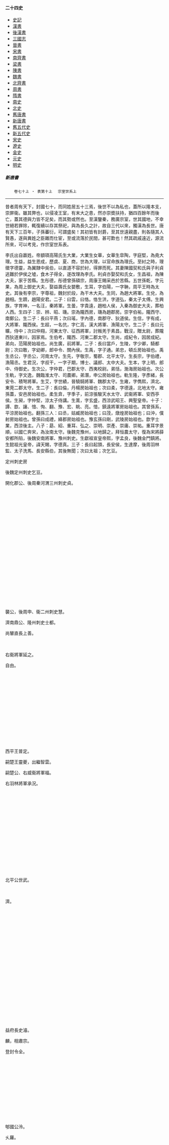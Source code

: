    



#### 二十四史

*   [史記](../a01/a01.md)
*   [漢書](../a02/a02.md)
*   [後漢書](../a03/a03.md)
*   [三國志](../a04/a04.md)
*   [晉書](../a05/a05.md)
*   [宋書](../a06/a06.md)
*   [南齊書](../a07/a07.md)
*   [梁書](../a08/a08.md)
*   [陳書](../a09/a09.md)
*   [魏書](../a10/a10.md)
*   [北齊書](../a11/a11.md)
*   [周書](../a12/a12.md)
*   [隋書](../a13/a13.md)
*   [南史](../a14/a14.md)
*   [北史](../a15/a15.md)
*   [舊唐書](../a16/a16.md)
*   [新唐書](../a17/a17.md)
*   [舊五代史](../a18/a18.md)
*   [新五代史](../a19/a19.md)
*   [宋史](../a20/a20.md)
*   [遼史](../a21/a21.md)
*   [金史](../a22/a22.md)
*   [元史](../a23/a23.md)
*   [明史](../a24/a24.md)


##### 新唐書
　　`卷七十上 ‧ 表第十上`
	　`宗室世系上`    

* * *

昔者周有天下，封國七十，而同姓居五十三焉，後世不以為私也，蓋所以隆本支，崇屏衞。雖其弊也，以侵凌王室，有末大之患，然亦崇奬扶持，猶四百餘年而後亡，蓋其德與力皆不足矣，而其勢或然也。至漢鑒秦，務廣宗室，世其國地，不幸世絕若罪除，輒復續以存其祭祀，與為長久之計，故自三代以來，獨漢為長世。唐有天下三百年，子孫蕃衍，可謂盛矣！其初皆有封爵，至其世遠親盡，則各隨其人賢愚，遂與異姓之臣雜而仕宦，至或流落於民間，甚可歎也！然其疏戚遠近，源流所來，可以考見，作宗室世系表。

李氏出自嬴姓。帝顓頊高陽氏生大業，大業生女華，女華生皐陶，字庭堅，為堯大理。生益，益生恩成，歷虞、夏、商，世為大理，以官命族為理氏。至紂之時，理徵字德靈，為翼隸中吳伯，以直道不容於紂，得罪而死。其妻陳國契和氏與子利貞逃難於伊侯之墟，食木子得全，遂改理為李氏。利貞亦娶契和氏女，生昌祖，為陳大夫，家于苦縣。生彤德，彤德曾孫碩宗，周康王賜采邑於苦縣。五世孫乾，字元果，為周上御史大夫，娶益壽氏女嬰敷，生耳，字伯陽，一字聃，周平王時為太史。其後有李宗，字尊祖，魏封於段，為干木大夫。生同，為趙大將軍。生兌，為趙相。生躋，趙陽安君。二子：曰雲，曰恪。恪生洪，字道弘，秦太子太傅。生興族，字育神，一名汪，秦將軍。生曇，字貴遠，趙柏人侯，入秦為御史大夫，葬柏人西。生四子：崇、辨、昭、璣。崇為隴西房，璣為趙郡房。崇字伯祐，隴西守、南鄭公。生二子：長曰平燕；次曰瑤，字內德，南郡守、狄道侯。生信，字有成，大將軍、隴西侯。生超，一名伉，字仁高，漢大將軍、漁陽太守。生二子：長曰元曠，侍中；次曰仲翔，河東太守、征西將軍，討叛羌于素昌，戰沒，贈太尉，葬隴西狄道東川，因家焉。生伯考，隴西、河東二郡太守。生尚，成紀令，因居成紀。弟向，范陽房始祖也。尚生廣，前將軍。二子：長曰當戶，生陵，字少卿，騎都尉；次曰敢，字幼卿，郎中令、關內侯。生禹，字子通。弟忠，頓丘房始祖也。禹生丞公，字丞公，河南太守。生先，字敬宗，蜀郡、北平太守。生長宗，字伯禮，漁陽丞。生君況，字叔干，一字子期，博士、議郎、太中大夫。生本，字上明，郎中、侍御史。生次公，字仲君，巴郡太守、西夷校尉。弟恬，渤海房始祖也。次公生軌，字文逸，魏臨淮太守、司農卿。弟潛，申公房始祖也。軌生隆，字彥緒，長安令、積弩將軍。生艾，字世績，晉驍騎將軍、魏郡太守。生雍，字儁熙，濟北、東莞二郡太守。生二子：長曰倫，丹楊房始祖也；次曰柔，字德遠，北地太守。雍孫蓋，安邑房始祖也。柔生弇，字季子，前涼張駿天水太守、武衞將軍、安西亭侯。生昶，字仲堅，涼太子侍講。生暠，字玄盛，西涼武昭王、興聖皇帝。十子：譚、歆、讓、愔、恂、翻、豫、宏、眺、亮。愔，鎮遠將軍房始祖也。其曾孫系，平涼房始祖也。翻孫三人：曰丞，姑臧房始祖也；曰茂，燉煌房始祖也；曰沖，僕射房始祖也。曾孫曰成禮，絳郡房始祖也。豫玄孫曰剛，武陵房始祖也。歆字士業，西涼後主。八子：勗、紹、重耳、弘之、崇明、崇產、崇庸、崇祐。重耳字景順，以國亡奔宋，為汝南太守。後魏克豫州，以地歸之，拜恒農太守，復為宋將薛安都所陷，後魏安南將軍、豫州刺史。生獻祖宣皇帝熙，字孟良，後魏金門鎮將。生懿祖光皇帝，諱天賜，字德真。三子：長曰起頭，長安侯，生達摩，後周羽林監、太子洗馬、長安縣伯，其後無聞；次曰太祖；次乞豆。

定州刺史房 

後魏定州刺史乞豆。

開化郡公、後周秦河渭三州刺史貞。

　

　

　

　

　

　

　

　

　

　

　

襲公，後周申、衞二州刺史慧。

濟南鼎公、隆州刺史士都。

尚輦直長上善。

　

右衞將軍延之。

自由。

　

　

　

　

　

　

　

西平王普定。

嗣楚王靈夔，出繼智雲。

嗣楚公、右威衞將軍福。

右羽林將軍承況。

　

　

　

　

　

　

　

　

北平公世武。

　

濟。

　

　

　

　

　

　

　

　

　

　

　

益府長史濬。

麟，相肅宗。

登封令全。

　

　

　

　

　

　

郇國公泠。

乆羅。

　

　

　

　

　

　

　

　

　

　

　

滿才。

　

　

　

嵸。

大理少卿直方。

　

　

　

　

　

　

　

　

　

　

　

君房。

　

　

　

　

太祖景皇帝虎，字文彬，後周柱國大將軍、唐國襄公。八子，長曰延伯，生於山東。其後太祖入關，延伯仕北齊為散騎常侍。武德四年，追封南陽伯，附屬籍，貞觀初，罷之，與姑臧、絳郡、武陽公三房，號「四公子」房，至開元二十三年，復附屬籍。

南陽公房

南陽公延伯。

隋廣平太守昭貴。

　

　

　

　

　

　

　

　

　

　

　

周南陽太守昭仲。

　

祕書丞元璋。

　

司駕員外郎朏。

　

　

　

　

　

　

　

　

　

　

　

監察御史晞。

　

　

　

　

　

　

譙王房

譙王真字長宣。

竟陵郡王道素，以雍王第五男韶子繼。

　

　

　

　

　

　

　

　

　

　

蔡王房

蔡王岡，周朔州總管、相州總管、相燕恒三州刺史、襄武縣公。

西平懷王安，字玄德，隋右領軍大將軍、趙郡懷公。

平原王瓊。

平原王崇嗣，丹冀貝三州刺史、宗正卿、謚曰懿。

太常卿、蔡國公法祥。

　

　

　

　

　

　

　

　

　

　

嗣衞王保定，出繼玄霸。

　

　

　

　

　

　

　

　

　

　

霍山王璡。

霍山公洪嗣，以漢陽郡王瓌子繼，謚曰武。

　

　

　

　

　

　

　

　

　

　

襄武郡王琛，字惟寶，一字道恭。

襲公儉。

　

　

　

　

　

　

　

裔孫太常卿居士。

　

　

河間元王孝恭。

蒲同絳陝幽夏六州刺史、益州長史、譙國公崇義。

襲譙國公、河西令尚丘。

雙流令昭。

錫。

　

　

　

　

　

　

　

　

　

　

　

士衡，初名銳。

　

　

　

　

　

　

　

　

　

　

襲譙國公、太子舍人冰。

軫。

　

　

　

　

　

　

　

　

　

　

宋王府司功參軍皎。

輪。

　

　

　

　

　

　

　

　

　

　

婺州長史涗。

宗正丞士詹，初名寬。

𡵒

　

　

　

　

　

　

　

　

　

　

　

喦。

　

　

　

　

　

　

　

　

　

　

　

巒。

　

　

　

　

　

　

　

　

　

　

　

嶨。

　

　

　

　

　

　

　

　

　

　

和州刺史士英，初名容。

岌。

　

　

　

　

　

　

　

　

　

　

　

崟。

　

　

　

　

　

　

　

　

　

　

　

岑。

　

　

　

　

　

　

　

　

　

　

永康令士先，初名宏。

　

　

　

　

　

　

　

　

　

　

　

　

越州參軍嶷。

　

　

　

　

　

　

　

　

　

　

河南府法曹士淹，初名宰。

然。

保淋。

漢和。

　

　

　

　

　

　

　

　

　

　

保榮。

　

　

　

　

　

　

　

　

　

　

　

太子通事舍人保真。

知朴。

左金吾引駕押衙厚。

　

　

　

　

　

　

　

　

　

　

可信。

　

　

　

　

　

　

　

　

　

　

　

　

小老。

　

　

　

　

　

　

　

　

　

　

光遠，初名可集。

　

　

　

　

　

　

　

　

　

　

　

玄都。

　

　

　

　

　

　

　

　

　

　

　

可誠。

　

　

　

　

　

　

　

　

　

　

　

可立。

　

　

　

　

　

　

　

　

　

　

　

小都。

　

　

　

　

　

　

　

　

　

　

　

小休。

　

　

　

　

　

　

　

　

　

　

保昇。

　

　

　

　

　

　

　

　

　

　

崗。

　

　

　

　

　

　

　

　

　

　

　

徽。

　

　

　

　

　

　

　

　

　

　

幽府錄事參軍㝏。

岸。

　

　

　

　

　

　

　

　

　

　

西河丞士恭，初名寀。

玉。

疆。

文春。

左武衞兵曹參軍撝。

弘丕。

　

　

　

　

　

　

　

　

　

　

　

弘侍。

　

　

　

　

　

　

　

　

　

　

　

弘惠。

　

　

　

　

　

　

　

　

　

　

　

弘球。

　

　

　

　

　

　

　

　

　

　

　

弘抱。

　

　

　

　

　

　

　

　

　

文芳。

播。

　

　

　

　

　

　

　

　

　

　

　

拒。

弘晟。

　

　

　

　

　

　

　

　

　

溫州文學、奉禮郎文經。

樂。

仲瑄。

　

　

　

　

　

　

　

　

　

　

讓。

初遠。

　

　

　

　

　

　

　

　

　

　

省。

　

　

　

　

　

　

　

　

　

　

　

燮。

　

　

　

　

　

　

　

　

　

　

　

統。

　

　

　

　

　

　

　

　

　

　

文絢。

道超。

　

　

　

　

　

　

　

　

　

　

　

道遷。

　

　

　

　

　

　

　

　

　

　

　

道逾。

瓖。

　

　

　

　

　

　

　

　

　

　

　

珵。

　

　

　

　

　

　

　

　

　

　

道延。

　

　

　

　

　

　

　

　

　

　

　

道遄。

　

　

　

　

　

　

　

　

　

　

文明。

友。

琮。

　

　

　

　

　

　

　

　

　

　

　

鈃。

　

　

　

　

　

岐王府參軍曖。

　

　

　

　

　

　

　

　

　

　

　

復州刺史測。

遇。

　

　

　

　

　

　

　

　

　

　

　

迴。

　

　

　

　

　

　

　

　

　

　

　

邁。

　

　

　

　

　

　

　

　

　

　

　

迪。

　

　

　

　

　

　

　

　

　

尚範。

浩。

　

　

　

　

　

　

　

　

　

　

楊府戶曹參軍可道。

翼城令汪。

平。

　

　

　

　

　

　

　

　

　

　

　

茸。

　

　

　

　

　

　

　

　

　

　

　

聳。

　

　

　

　

　

　

　

　

　

　

　

覃。

　

　

　

　

　

　

　

　

　

　

　

宰。

　

　

　

　

　

　

　

　

　

　

少府監、右衞郎將，貶夏州司馬漻。

諸暨令罕。

　

　

　

　

　

　

　

　

　

　

　

永新令雙。

　

　

　

　

　

　

　

　

　

　

　

宋州長史兼。

少戢。

　

　

　

　

　

　

　

　

　

　

　

少益。

　

　

　

　

　

　

　

　

　

　

　

少雅。

　

　

　

　

　

　

　

　

　

　

永王府參軍重。

　

　

　

　

　

　

　

　

　

　

　

吳興郡司功參軍衆。

少誠。

　

　

　

　

　

　

　

　

　

　

　

少諫。

　

　

　

　

　

　

　

　

　

　

　

永嘉監官諝。

　

　

　

　

　

　

　

　

　

　

綏山令揔。

　

　

　

　

　

　

　

　

　

　

　

福州戶曹參軍羣。

　

　

　

　

　

　

　

　

　

　

　

庶。

　

　

　

　

　

　

　

　

　

　

司勳員外郎、延坊邠三州刺史，貶密州司馬濯。

并。

　

　

　

　

　

　

　

　

　

　

　

渾。

　

　

　

　

　

　

　

　

　

尚旦。

仙鶴。

　

　

　

　

　

　

　

　

　

　

　

仙童。

　

　

　

　

　

　

　

　

　

　

　

仙芝。

　

　

　

　

　

　

　

　

　

　

尚古。

濛陽太守頠。

將作監士則。

　

　

　

　

　

　

　

　

　

延州刺史尚賓。

相如。

　

　

　

　

　

　

　

　

　

　

　

簡如。

雅信二州刺史岑。

少府監鍨。

太子詹事、右散騎常侍休古。

正平令復元。

　

　

　

　

　

　

　

　

　

　

　

太子司議郎茂元。

宗正丞郁。

　

　

　

　

　

　

　

　

　

　

宗正少卿通元。

五嶺租庸判官、蒙州刺史漳。

胙尉途。

　

　

　

　

　

　

　

　

　

　

開封令守一。

長垣主簿璵。

　

　

　

　

　

　

　

　

　

　

潁州錄事參軍郢。

陪位出身瓘。

　

　

　

　

　

　

　

　

　

　

滎澤尉封。

陪位出身琡。

　

　

　

　

　

　

　

　

　

大理司直道元。

郾城主簿鄲。

　

　

　

　

　

　

　

　

　

　

　

南頓尉郊。

　

　

　

　

　

　

　

　

　

　

黃金令光元。

陪位出身鄠。

　

　

　

　

　

　

　

　

　

　

大理丞、湖陽令正元。

陪位出身郜。

　

　

　

　

　

　

　

　

況。

自勗。

大理丞師全。

陪位出身邠。

　

　

　

　

秋官尚書崇晦。

嗣吳王榮。

　

　

　

　

　

　

　

　

　

　

岐州刺史崇真。

　

　

　

　

　

　

　

　

　　

　　

濟北郡王瑊。

都水使者、左金吾衞大將軍儉。

植。

愿。

右金吾衞大將軍方叔。

莆田令丹。

崇。

承誨。

士元。

璝。

　

　

　

　

　

　

　

　

舜卿。

仁景。

甫。

琚。

　

　

　

　

　

　

　

　

　

　

正白。

玢。

　

　

　

　

　

　

　

　

　

　

　

昇。

　

　

　

　

　

　

　

　

　

　

　

昂。

　

　

　

　

　

　

　

　

　

　

　

平。

　

　

　

　

　

　

　

　

　

　

　

勉。

　

　

　

　

　

　

　

　

　

　

　

希。

　

　

　

　

　

　

　

　

　

　

欣。

宗道。

　

　

　

　

　

　

　

　

　

　

　

宗楊。

　

　

　

　

　

　

　

　

　

　

　

宗元。

　

　

　

　

　

　

　

　

　

　

　

宗善。

　

　

　

　

　

　

　

　

　

　

　

宗閔。

　

　

　

　

　

　

　

　

　

　

　

宗亮。

　

　

　

　

　

　

　

　

　

　

　

宗魯。

　

　

　

　

　

　

　

　

　

　

　

宗巖。

　

　

　

　

　

　

　

　

　

　

款。

宗禮。

　

　

　

　

　

　

　

　

　

　

歆。

宗古。

　

　

　

　

　

　

　

　

　

　

　

宗回。

　

　

　

　

　

　

　

　

　

　

　

宗何。

　

　

　

　

　

　

　

　

巖。

仁詡。

正輔。

晁。

　

　

　

　

　

　

　

　

　

　

　

暈。

　

　

　

　

　

　

　

　

　

　

正朴。

　

　

　

　

　

　

　

　

　

　

　

宣。

　

　

　

襲濟北郡公、梓州刺史崇敬。

襲濟北郡公、太子中允孚。

襲濟北郡公、須江令越客。

太子家令炎。

　

　

　

　

　

　

　

　

　

　

　

　

襲濟北郡公、衢黃二州刺史兼防禦使、興平軍節度使、御史中丞奐。

　

　

　

　

　

　

　

　

　

　

隴西郡公、青衞慈邢汝五州刺史、永王傅津客。

倉部員外郎憺。

襲濟北郡公、北海令鈒。

沂水令循。

青州司法參軍爰。

坊州錄事參軍各。

陪位出身遜。

　

　

　

　

　

　

　

　

　

　

黃令慶。

陪位出身勍。

　

　

　

　

　

　

　

　

　

　

　

陪位出身童。

　

　

　

　

　

　

　

　

　

　

陪位出身沐。

　

　

　

　

　

　

　

　

　

　

　

陪位出身洞。

　

　

　

　

　

　

　

　

　

　

　

陪位出身洪。

　

　

　

　

　

　

　

　

　

　

　

陪位出身弘。

　

　

　

　

　

　

　

　

　

　

　

陪位出身汶。

　

　

　

　

　

　

　

　

　

　

　

博興令元保。

陪位出身經。

　

　

　

　

　

　

　

　

　

　

陪位出身蒙。

　

　

　

　

　

　

　

　

　

　

　

元立。

陪位出身應。

　

　

　

　

　

　

　

　

　

　

　

陪位出身綜。

　

　

　

　

　

　

　

　

　

　

　

陪位出身周。

　

　

　

　

　

　

　

　

　

　

　

陪位出身換。

　

　

　

　

　

　

　

　

　

　

　

陪位出身方。

　

　

　

　

　

　

　

　

　

　

　

陪位出身顒。

　

　

　

　

　

　

　

　

　

陪位出身全。

陪位出身筠。

　

　

　

　

　

　

　

　

　

千乘令敦禮。

陪位出身邵。

　

　

　

　

　

　

　

　

　

　

　

陪位出身鄴。

陪位出身榮。

　

　

　

　

　

　

　

　

　

吏部郎中直。

密州錄事參軍讓。

大理評事瑜。

申州錄事參軍晦。

　

　

　

　

　

　

　

　

　

　

　

祕。

　

　

　

　

　

　

　

　

　

　

光州司法參軍造。

登州參軍興。

　

　

　

　

　

　

　

　

　

　

普州文學參軍頊。

　

　

　

　

　

　

　

　

　

　

　

安州司馬勤。

徐州錄事參軍朗。

　

　

　

　

　

　

　

邵州長史、前司農卿鉊。

御史中丞元亮。

　

　

　

　

　

　

　

　

　

　

　

大理司直兼監察御史元道。

　

　

　

　

　

　

　

　

　

　

　

盩厔尉元規。

　

　

　

　

　

　

　

　

　

　

　

右金吾兵曹參軍元會。

　

　

　

　

　

　

　

　

　

　

　

江陵府參軍元簡。

　

　

　

　

　

　

　

　

　

　

　

太原府參軍元舉。

　

　

　

　

　

　

　

　

　

　

　

太子文學元明。

太子賓客容。

詹事府丞涪。

陪位出身承遠。

　

　

　

　

　

　

　

　

　

　

郟城令湘。

　

　

　

　

　

　

　

　

　

　

　

孟州錄事參軍澤。

承邁。

　

　

　

　

　

　

　

　

元衡。

　

　

　

　

　

　

　

　

　

　

　

元輔。

　

　

　

　

　

　

　

　

　

河南功曹參軍倫。

翼城令巨濟。

梓州司士參軍論。

通義令孟。

襄陵主簿瓖。

　

　

　

漢陽王瓖。

兗州長史沖寂。

　

隋州刺史銳。

　

　

　

　

　

　

　

　

　

冬官尚書沖玄。

　

祠部員外郎恒。

　

　

　

　

　

　

　

　

　

　

　

中部郡太守惇。

　

　

　

　

　

　

　

　

　

尚方監沖虛。

　

　

　

　

　

　

　

　

　

　

濟南王哲，隋工部尚書、黃臺縣男。

順陽公瑋。

襲濟南公思敬。

　

　

　

　

　

　

　

　

　

　

廬江王瑗。

　

　

　

　

　

　

　

　

畢王房

畢王璋，周汴梁二州刺史。

永安壯王孝基。

嗣王道立，以雍王繪男韶次子高平公繼。

蔡國公景悞。

　

　

　

　

　

　

　

　

　

　

　

畢國公景淑。

太子左贊善大夫孟康。

　

　

　

　

　

　

　

　

　

　

　

楚州刺史仲康。

衢州司士參軍濤。

越州士曹參軍居介。

　

　

　

　

　

　

　

　

　

　

　

南陵尉居左。

　

　

　

　

　

　

　

　

　

　

　

譙尉居敬。

　

　

　

　

　

　

　

　

　

　

　

居易。

　

　

　

　

　

　

　

　

　

睢陽郡太守少康。

右僕射涵。

鮪。

　

　

　

　

　

　

　

　

　

　

　

鯤。

　

　

　

　

　

　

　

　

　

　

　

鰅。

　

　

　

　

　

　

　

　

　

　

汙。

　

　

　

　

　

　

　

　

　

　

　

濃。

　

　

　

　

　

　

　

　

　

　

宗正少卿少連。

　

　

　

　

　

　

　

　

　

　

子

孫

曾孫

五世

六世

殿中侍御史師素。

　

　

　

　

子

孫

曾孫

五世

六世

七世

八世

九世

十世

永和令知保。

　

雍王房

雍王、隋江夏總管繪。

長平王贄。

淮陽王道玄。

　

　

　

　

　

　

　

　

　

　

　

淮陽王道明。

　

　

　

　

　

　

　

　

　

　

東平王韶。

　

景融。

務該。

思一。

晉原尉岌。

陝府左司馬荊。

澄城主簿邠。

　

　

　

　

　

　

　

　

　

　

　

鹿城令激。

　

　

　

　

　

　

　

　

　

　

　

芮城尉放。

　

　

　

　

　

　

　

　

　

　

　

宗正少卿漢，字南紀。

貺。

　

　

　

　

　

　

　

　

　

　

　

贍。

　

　

　

　

　

　

　

　

　

　

滻字經野。

　

　

　

　

　

　

　

　

　

　

　

洸字正武。

　

　

　

　

　

　

　

　

　

　

　

潘字子及。

炬字則中。

　

　

　

　

　

　

　

　

　

　

　

炯字著明。

　

　

　

　

江夏王道宗，字承範。

廬國公、相州刺史景悞。

　

　

　

　

　

　

　

　

　

　

　

子

孫

曾孫

汭。

戶部員外郎宗衡。

　

　

　

　

　

　

　

　

　

　

宗正少卿涗。

　

　

　

　

　

　

　

　

潞城令景仁，字楚子。

　

　

　

　

　

　

　

　

　

　

廣寧公道興。

　

　

　

　

　

　

　

　

　

　

　

博陵郡公道弼。

　

御史中丞知柔。

　

　

　

　

　

　

　

　

　

　

　

刑部郎中知止。

　

　

　

　

　

　

　

郇王房

郇王禕，隋陳留太守、長平郡公。

武陵郡王伯良。

　

　

　

　

　

　

　

　

　

　

　

長平肅王叔良。

郇國公孝協。

思慎。

　

　

　

　

　

　

　

　

　

　

　

思言。

　

　

　

　

　

　

　

　

　

　

　

思泰。

　

　

　

　

　

　

　

　

　

　

　

思本。

　

　

　

　

　

　

　

　

　

　

　

思莊。

　

　

　

　

　

　

　

　

　

　

　

夔州司功參軍思正。

蘭陵丞令望。

璨。

　

　

　

　

　

　

　

　

　

　

　

衆。

　

　

　

　

　

　

　

　

　

　

　

倫。

　

　

　

　

　

　

　

　

　

婺州刺史，襲郇國公思忠。

宣州士曹參軍建成。

泗水令峻崿。

奉先令如仙。

綿州刺史駢。

成都少尹寓。

　

　

　

　

　

　

　

　

　

　

　

阿端。

　

　

　

　

　

　

　

　

　

　

　

祁王傅知隱。

度支漁陽監事銳。

　

　

　

　

　

　

　

　

　

　

　

邠州司法參軍臻。

　

　

　

　

　

　

　

　

　

　

南鄭令知章。

潛。

　

　

　

　

　

　

　

　

　

　

京兆少尹知義。

　

　

　

　

　

　

　

　

　

　

回，初名躔，相武宗。

滑州觀察巡官知柔。

　

　

　

　

　

　

　

　

　

　

　

興平尉塤，字潛光。

　

　

　

　

　

　

　

　

　

　

　

山南東道節度 掌書記筠，字禮符。

江陵令少微。

　

　

　

　

　

　

　

　

　

　

小駕。

　

　

　

　

　

　

　

　

清江。

　

　

　

　

　

　

　

　

　

　

　

萬倩。

　

　

　

　

　

　

　

　

　

　

　

高巖。

　

　

　

　

　

　

　

　

　

　

　

澄潭。

　

　

　

　

　

　

　

　

　

　

　

芳苑。

　

　

　

　

　

　

　

　

　

　

海州司倉參軍進成。

冏。

　

　

　

　

　

　

　

　

　

　

　

固。

　

　

　

　

　

　

　

　

　

　

文水令遂成。

曹州士曹參軍明真。

朝仙。

　

　

　

　

　

　

　

　

　

　

宜春令玄真。

文迪

　

　

　

　

　

　

　

　

　

太子僕超成。

許州司馬澄真。

文昌。

　

　

　

　

　

　

　

　

　

　

　

壽州團練使文通，破蔡州有功，終遂州刺史。

監察御史穆。

臨濮令鎮。

祕書少監中庸。

　

　

　

　

　

　

　

　

　

　

　

太府少卿元。

濤。

承確。

　

　

　

　

　

　

　

　

　

　

　

承休。

　

　

　

　

　

　

　

　

　

　

仲寶。

承端

　

　

　

　

　

　

　

　

　

　

濣。

承績。

　

　

　

　

　

　

　

　

隋縣令去惑，死王仙芝， 贈隋州刺史。

　

　

　

　

　

　

　

　

　

　

　

阿圭。

　

　

　

　

　

　

　

　

　

　

權。

　

　

　

　

　

　

　

　

　

　

　

質。

　

　

　

　

　

　

　

　

　

　

　

業。

　

　

　

　

　

　

　

　

　

　

　

實。

　

　

　

　

　

　

　

　

　

　

　

耽。

　

　

　

　

　

　

　

　

　

　

　

檟。

　

　

　

　

　

　

　

　

高卿。

　

　

　

　

　

　

　

　

　

華陽郡公、原州長史孝斌。

彭國昭公、左武衞大將軍思訓，字建。

魏州別駕福道。

　

　

　

　

　

　

　

　

　

　

　

儀王府司馬復道。

　

　

　

　

　

　

　

　

　

　

　

太原府倉曹直集賢院昭道。

　

　

　

　

　

　

　

　

　

　

揚州參軍思誨。

林甫，相玄宗。

將作監岫。

　

　

　

　

　

　

　

　

　

　

　

司儲郎中㟧。

　

　

　

　

　

　

　

　

　

　

　

太常少卿嶼。

　

　

　

　

　

　

　

　

　

　

　

武功令崒。

　

　

　

　

　

　

　

　

　

　

　

符寶郎㟶。

宗正卿弘澤，字德潤。

汴州參軍仁之。

　

　

　

　

　

　

　

　

　

　

　

昌圖。

　

　

　

　

　

　

　

　

　

　

　

虢州參軍損之。

　

　

　

　

　

　

　

　

　

　

　

常熟尉大雅。

　

　

　

　

　

　

　

　

林宗字直木。

　

　

　

　

　

　

　

　

中山郡王仲良。

去病，以季良子繼。

　

　

　

　

　

　

　

　

　

　

季良。

　

　

　

　

　

　

　

　

　

　

　

新興郡王德良。

西陽郡公仁裕。

新興郡公、戶部尚書晉。

宗正卿濟。

左金吾衞大將軍通。

　

　

　

　

　

　

　

　

　

　

　

左金吾衞大將軍翰。

　

　

　

　

　

　

　

　

　

張掖郡公、水部郎中欽。

　

　

　

　

　

　

　

　

　

　

蓼國公仁敬。

　

　

　

　

　

　

　

　

　

　

　

都水使者仁方。

處淨。

　

　

　

　

　

　

　

　

　

長樂郡王幼長。

上黨孝公矩。

　

　

　

　

　

　

　

　

　

大鄭王房

鄭孝王亮、隋趙興太守、長社郡公。

淮南靖王神通。

膠東郡公道彥。

　

　

　

辰錦觀察使昌岠。

　

　

　

　

　

　

　

　

　

　

　

荊南節度使、檢校工部尚書昌巙。

　

　

　

　

　

　

　

高密郡公孝詧。

　

　

　

　

　

　

　

　

　

　

　

淄川郡公孝同。

左衞將軍璲。

劍州長史廣業。

戶部尚書國貞，字南華。

錡。

師回。

　

　

　

　

　

　

　

　

　

　

蘄州刺史鎰。

　

　

　

　

　

　

　

　

　

　

　

鄠令豐士。

　

　

　

　

　

　

　

　

　

　

　

長安尉豐器。

　

　

　

　

　

　

　

　

　

　

右金吾將軍若冰。

京兆尹銛。

　

　

　

　

　

　

　

　

徐州刺史璩。

　

　

　

　

　

　

　

　

　

　

廣平郡公孝慈。

　

　

　

　

　

　

　

　

　

　

　

河間郡公孝本。

　

　

　

　

　

　

　

　

　

　

　

尚書左丞孝友。

工部尚書珍。

　

　

　

　

　

　

　

　

　

　

清河郡公、靈州都督孝節。

汝洲刺史頊。

　

　

　

　

　

　

　

　

　

　

　

幽州都督琬。

　

　

　

　

　

　

　

　

　

　

　

鄭州刺史瑜。

光祿卿昇。

遘。

　

　

　

　

　

　

　

　

　

　

武都郡公、吏部尚書暠。

起居舍人造。

　

　

　

　

　

　

　

　

　

　

太僕卿暈。

太子少傅、鄭國公遵。

太常少卿謂，字伯英。

　

　

　

　

　

　

　

　

　

　

　

誦。

　

　

　

　

　

　

　

　

　

　

　

諲。

　

　

　

　

　

　

　

　

　

　

　

諤。

　

　

　

　

　

　

　

　

　

　

御史中丞、東畿採訪使遇。

河東節度使說，字巖甫。

太子通事舍人公敏。

　

　

　

　

　

　

　

　

　

　

　

靈鹽朔方節度使公度。

　

　

　

　

　

　

　

　

　

　

　

公輔。

　

　

　

　

　

　

　

　

　

　

　

千牛備身公佐。

　

　

　

　

　

　

　

　

　

　

　

公宥。

　

　

　

　

　

　

　

　

　

絳州刺史、祕書監勛。

真宰。

　

　

　

　

　

　

　

　

　

　

兵部侍郎進。

江西觀察使少和。

　

　

　

　

　

　

　

膠西郡公、司農卿孝義。

襲公，南州司馬璥。

泗州刺史孟犫，字公悅。

金州刺史權。

　

　

　

　

　

　

　

　

　

　

　

清漳尉衡。

　

　

　

　

　

　

　

　

　

　

　

檢校虞部員外郎兼侍御史樞。

　

　

　

　

　

　

　

　

　

　

　

歙州別駕軫。

　

　

　

　

　

　

　

　

　

　

　

渭南令房。

萬鈞。

磵字耀山。

　

　

　

　

　

　

　

　

　

　

千鈞。

磁字景山。

　

　

　

　

　

　

　

　

　

　

　

蟾，初名䃤。

　

　

　

　

　

　

　

　

　

　

　

蚡字漢山。

廷璧字冠祥。

　

　

　

　

　

　

　

　

　

　

蠙字懿川。

昭裔字延誨。

　

　

　

　

　

　

　

　

　

　

　

昭業字延章。

　

　

　

　

　

　

　

　

　

　

　

昭圖字延詧。

　

　

　

　

　

　

　

　

　

仁鈞。

硎字次山。

　

　

　

　

　

　

　

　

　

　

　

礎。

　

　

　

　

　

　

　

　

　

宗正卿、太子賓客、隴西縣子翼，字則之。

大理評事良鈞。

　

　

　

　

　

　

　

　

　

　

　

陸渾尉正鈞。

　

　

　

　

　

　

　

　

　

　

　

執鈞。

　

　

　

　

　

　

　

　

　

　

　

　

左千牛衞兵曹參軍臣鈞。

　

　

　

　

　

　

　

　

　

　

　

一子出身直鈞。

　

　

　

　

　

　

鹽州刺史孝銳。

弘農太守璟。

刑部尚書齊物。

鄭滑節度使、檢校右僕射復。

　

　

　

　

　

　

　

　

　

　

　

司農少卿條，字堅。

昌。

　

　

　

　

　

　

　

　

淮安忠公、宗正卿琇，字琇。

陝王府戶曹參軍齊晏。

　

　

　

　

　

　

　

　

　

　

　

少府監齊古。

　

　

　

　

　

　

　

　

　

　

　

文部侍郎暐。

御史中丞汶。

　

　

　

　

　

　

　

　

　

　

刑部侍郎曄。

　

　

　

　

　

　

　

　

　

　

　

符寶郎旴。

　

　

　

　

　

　

　

　

　

梁郡公、給事中孝逸。

　

　

　

　

　

　

　

　

　

　

襄邑恭王神符。

廣宗郡公仁鑒。

　

中書舍人猷。

　

　

　

　

　

　

　

　

　

臨川郡公、刑部尚書德懋。

左衞將軍思齊。

鄜城令知賢。

司農卿，謚曰敬，模。

太子賓客、守散騎常侍詞。

吏部郎中顥鈞。

　

　

　

　

　

　

　

　

　

　

將作監話。

　

　

　

　

　

　

　

　

　

　

　

明州刺史諝。

左諫議大夫從規。

　

　

　

　

　

　

　

　

　

　

　

懷州刺史從矩。

　

　

　

　

　

　

　

　

　

　

　

檢校刑部郎中從毅，字仁卿。

竦字特卿。

　

　

　

　

　

　

　

　

　

　

興元節度使、檢校工部尚書從晦，字含章。

國子監主簿伸。

　

　

　

　

　

　

　

　

　

　

　

司農寺主簿俶。

　

　

　

　

　

　

　

　

　

　

　

擢字大用。

　

　

　

　

　

　

　

　

　

　

　

成都府參軍拙。

　

　

　

　

　

　

　

　

　

　

　

招。

　

　

　

　

　

　

　

　

　

　

　

尚書右丞擇，字仁表。

　

　

　

　

　

　

　

　

　

　

太常卿從乂。

右拾遺濬沖。

　

　

　

　

　

　

　

　

　

　

　

檢校戶部員外郎濬源。

　

　

　

　

　

　

　

　

　

　

　

太子左庶子潤甫。

左諫議大夫敬愉。

試協律郎仁嶠。

　

　

　

　

　

　

　

　

　

　

　

弘文館校書郎仁峻。

惟邈。

　

　

　

　

　

　

　

　

　

大理司直敬悅。

昌忠。

　

　

　

　

　

　

　

　

　

　

　

攝泉州衙推昌岳。

惟植。

　

　

　

　

　

　

　

　

　

　

昌嶼。

梨。

　

　

　

　

　

　

　

太子左贊善大夫從師。

　

　

　

　

　

　

　

　

　

　

　

江陵少尹從吉。

　

　

　

　

　

　

　

　

　

　

　

太子左庶子從方。

　

　

　

　

　

　

　

　

　

　

　

宗正少卿從貞。

　

　

　

　

　

　

　

　

　

　

　

咸陽縣尉、史館脩撰從實。

　

　

　

　

　

　

　

　

　

　

福建觀察使誨。

　

　

　

　

　

　

　

廣川郡公義範。

靈州刺史，襲廣川郡公暹。

成紀令朝。

尋陽丞儀。

湖南觀察使、檢校右散騎常侍叢。

伊陽丞良史。

　

　

　

　

　

　

　

　

　

　

　

國子廣文春秋博士彬。

　

　

　

　

　

　

　

　

　

　

　

湖州錄事參軍真。

濟源尉弘乂，字大能。

虬。

　

　

　

　

　

　

　

　

　

　

　

乾。

　

　

　

　

　

　

　

　

　

　

　

胤。

　

　

　

　

　

　

　

　

　

　

文徽。

　

　

　

　

　

　

　

　

　

常州刺史翦。

　

　

　

　

　

　

　

魏國公、幽州大總管文暕。

宗正卿佺。

　

　

　

　

　

　

　

　

　

　

　

挺。

太僕卿栢，字康幹。

鶴。

長水令台。

南陵令靡。

　

　

　

　

　

　

　

　

　

　

　

湖南觀察使兼御史大夫庾，字子虔。

衡州刺史延澤。

　

　

　

　

　

　

　

　

䳑

　

　

　

　

　

　

　

　

　

　

　

太子少師鷾。

禮部尚書、太子賓客分司東都恬。

湖南團練副使、檢校工部員外郎宗師。

祕書省祕書郎瑄。

　

　

　

　

　

　

　

　

　

　

　

漳州刺史璟。

仁魯。

鐸。

　

　

　

　

　

　

　

　

　

　

　

錫。

　

　

　

　

　

　

　

　

　

　

　

叶。

　

　

　

　

　

　

　

　

　

　

　

準。

用霖。

　

　

　

　

　

　

　

　

　

華州文學仁潁。

　

　

　

　

　

　

　

　

　

嘉州刺史宗長。

　

　

　

　

　

　

　

　

　

　

　

中牟令宗規。

　

　

　

　

　

　

　

　

　

鷫。

　

　

　

　

　

　

　

　

　

　

　

鴒。

　

　

　　

　

　　

　

　

　

　

　

　

鴋。

　

　

　

　

　

　

　

　

　

　

　

鶚。

　

　

　

　

　

　

　

　

　

　

　

滁州刺史鷫。

池州刺史倨。

　

　

　

　

　

　

　

　

　

　

　

程字表臣，相敬宗。

武寧軍節度使、檢校工部尚書廓。

濟。

昌符字巖夢。

　

　

　

　

　

　

　

　

　

　

萬年尉、直史館書，字貞耀。

　

　

　

　

　

　

　

　

　

　

華陽令庇。

　

　

　

　

　

　

　

　

　

　

　

太子中允慶。

　

　

　

　

　

　

　

　

　

　

　

祕書省祕書郎庠。

　

　

　

　

　

　

　

　

　

　

　

太子通事舍人廡。

　

　

　

　

　

　

　

殿中丞，襲魏國公捷。

虢州刺史堅。

盛唐令鵬。

石字中玉，相文宗。

奇。

　

　

　

　

　

　

　

　

　

　

　

贛。

　

　

　

　

　

　

　

　

　

　

太子太傅，同平章事福，字能之。

太常卿就。

汴州法曹參軍彥孫。

正字佩。

　

　

　

　

　

　

　

　

　

扶。

　

　

　

　

　

　

　

　

　

　

　

駕部郎中玩，字成璉。

　

　

　

　

　

　

　

　

　

　

　

監察御史黯。

昌素。

　

　

　

　

　

　

　

　

　

　

監察御史航，字殷用。

　

　

　

　

　

　

　

　

　

　

　

涪。

　

璩。

　

　

　

　

　

　

　

　

懷州刺史鞏。

膳部郎中勍，字德勝。

　

　

　

　

　

　

　

　

　

　

　

太府卿棨。

太常博士、宗正寺脩撰頡，字昭升。

給事中元龜，字從吉。

　

　

　

　

文舉。

安平公、國子祭酒仲思。

　

　

　

　

　

　

　

　

　

　

　

宗正少卿言思。

　

　

　

　

　

　

　

　

　

　

　

兵部郎中華。

　

　

　

　

　

　

　

　

代祖元皇帝諱昺，周安州總管、柱國大將軍、唐國仁公。四子：長曰高祖，次曰梁王澄，次曰蜀王湛，次曰漢王洪。

梁王房

梁王澄。

彭城王士衍。

淄州刺史、陳國公玄同，以隴西王博义第五子繼。

　

　

　

　

　

　

　

　

　

　

　

荊州司馬玄弁。

　

　

　

　

　

　

　

　

　

　

江東郡王世證。

　

　

　

　

　

　

　

　

　

　

　

衡山郡王世訓。

　

　

　

　

　

　

　

　

　

　

　

宗正卿、隴西恭王博，以蜀王第二子繼。

蒲州潼水府折衝、陳留郡公懷仁。

師益。

　

　

　

　

　

　

　

　

　

　

　

元𧋄。

　

　

　

　

　

　

　

　

　

　

　

天益。

　

　

　

　

　

　

　

　

　

　

　

道益。

　

　

　

　

　

　

　

　

　

　

常州司馬、晉昌縣男懷節。

元益。

　

　

　

　

　

　

　

　

　

　

　

璥。

　

　

　

　

　

　

　

　

　

　

　

班。

　

　

　

　

　

　

　

　

　

　

　

倩。

　

　

　

　

　

　

　

　

　

　

溫州刺史、蔣國公懷讓。

貞。

　

　

　

　

　

　

　

　

　

　

　

質。

　

　

　

　

　

　

　

　

　

　

　

璩。

　

　

　

　

　

　

　

　

　

　

　

瑗。

　

　

　

　

　

　

　

　

　

　

　

瑾。

　

　

　

　

　

　

　

　

　

　

　

京兆尹慎名。

司門員外郎自下。

　

　

　

　

　

　

　

　

　

　

慎終。

　

　

　

　

　

　

　

　

蜀王房，後為渤海王房。

蜀王湛。

襄城王容兒。

懷真，以隴西王博义第二子繼。

　

　

　

　

　

　

　

　

　

　

左衞大將軍、渤海敬王奉慈。

眉州刺史義節。

瀛州司馬如珪。

益州戶曹參軍勻。

慶王府典庫牧。

江陵尉兗。

　

　

　

　

　

　

　

　

　

贊善大夫參。

華原丞桐。

大理評事元。

　

　

　

　

　

　

　

　

　

　

　

左羽林錄事參軍方。

　

　

　

　

　

　

　

　

　

　

福建觀察使椅。

信州刺史充。

承構。

　

　

　

　

　

　

　

　

　

　

　

南陽令承緒。

　

　

　

　

　

　

　

　

　

　

　

六局丞承規。

　

　

　

　

　

　

　

　

　

　

　

稷山尉承祚。

　

　

　

　

　

　

　

　

　

　

長水令直。

　

　

　

　

　

　

　

　

　

　

　

京兆府戶曹參軍齊。

　

　

　

　

　

　

　

　

　

　

　

同州參軍、知海陵監允。

　

　

　

　

　

　

　

　

　

　

黔州刺史樟。

玄。

　

　

　

　

　

　

　

　

　

　

　

亮。

　

　

　

　

　

　

　

　

　

　

梓州刺史季貞，初名栝。

奭。

　

　

　

　

　

　

　

　

　

　

　

商。

　

　

　

　

　

　

　

　

　

宗正丞逢。

溫江令𣏌。

京。

　

　

　

　

　

　

　

　

　

　

　

交。

遷。

　

　

　

　

　

　

　

　

　

　

　

唐興令蜀。

繼。

　

　

　

　

　

　

　

　

　

　

　

臨邛尉署。

　

　

　

　

　

　

　

　

　

　

　

前宗正寺明經鯨。

　

　

　

　

　

　

　

　

　

　

　

陪位出身武。

　

　

　

　

　

　

　

　

　

　

　

陪位出身寔。

　

　

　

　

　

　

　

　

　

　

　

長。

　

　

　

　

　

　

　

　

　

　

　

及。

　

　

　

　

　

　

唐州刺史、隴西縣男如玉。

袁州別駕冬日。

常州別駕槮。

朝晟。

　

　

　

　

　

　

　

　

　

　

　

朝式。

　

　

　

　

　

　

　

　

　

　

岐陽令樳。

　

　

　

　

　

　

　

　

　

　

　

徐州司馬梫。

　

　

　

　

　

　

　

　

　

　

　

南陵令椯。

洵。

　

　

　

　

　

　

　

　

　

　

　

濛。

　

　

　

　

　

　

　

　

　

　

　

涓。

　

　

　

　

　

　

　

　

　

都水使者夏日。

澧陽令標。

江陵府士曹參軍朝相。

　

　

　

　

　

　

　

　

　

　

　

龔丘令朝盈。

　

　

　

　

　

　

　

　

　

　

　

寧州參軍橈。

鄭州刺史朝則。

　

　

　

　

　

　

　

　

　

　

商州別駕枵。

河中府戶曹參軍朝師。

授。

　

　

　

　

　

　

　

　

　

　

　

溶。

　

　

　

　

　

　

　

　

　

　

　

元樞。

　

　

　

　

　

　

　

　

　

　

　

洌。

　

　

　

　

　

　

　

　

　

　

　

微。

　

　

　

　

　

　

　

　

　

杭州參軍朝英。

　

　

　

　

　

　

　

　

　

　

　

朝野。

　

　

　

　

　

　

　

　

　

　

　

猗氏令朝用。

　

　

　

　

　

　

　

　

　

　

　

朝汶。

　

　

　

　

　

　

　

　

　

　

　

朝衡。

　

　

　

　

　

　

　

　

　

　

　

徽。

　

　

　

　

　

　

　

　

　

　

　

徹。

　

　

　

　

　

　

　

　

　

　

徐泗節度判官楓。

揚府法曹參軍朝宗。

亳州參軍偘。

吏部常選貞伯。

　

　

　

　

　

　

　

　

　

　

寧化尉厚。

洪州參軍求中。

　

　

　

　

　

　

　

　

　

　

　

芮城尉惠伯。

　

　

　

　

　

　

　

　

　

　

　

申伯。

　

　

　

　

　

　

　

　

　

　

陽翟令何。

豐城丞景伯。

　

　

　

　

　

　

　

　

　

　

　

吏部常選侶。

　

　

　

　

　

　

　

　

　

　

　

酇尉宣伯。

　

　

　

　

　

　

　

　

　

義方。

　

　

　

　

　

　

　

　

　

　

　

穰尉朝諫。

　

　

　

　

　

　

　

　

　

　

　

朝清。

　

　

　

　

　

　

　

　

　

　

　

休甫。

　

　

　

　

　

　

　

　

　

　

　

朝興。

　

　

　

　

　

　

　

　

　

　

　

吉羅。

　

　

　

　

　

　

　

　

　

　

　

安悉。

　

　

　

　

　

　

　

　

　

　

　

竹箭。

　

　

　

　

　

　

　

　

　

　

　

朝威。

　

　

　

　

　

　

　

　

　

　

　

膠，初名朝良。

　

　

　

　

　

　

　

　

　

　

橦。

　

　

　

　

　

　

　

　

　

　

　

虞鄉丞樅。

　

　

　

　

　

　

　

　

　

　

太子通事舍人春日。

坊州司法參軍檡。

　

　

　

　

　

　

　

　

　

　

　

棹。

　

　

　

　

　

　

　

　

　

冀州別駕守一。

勉均。

左率府長史國寧。

江陵府功曹參軍系。

　

　

　

　

　

　

　

　

　

　

襄州司兵參軍國平。

　

　

　

　

　

　

　

　

　

　

　

京兆法曹參軍國榮。

　

　

　

　

　

　

　

　

　

　

　

黔中觀察使國清。

東陽令季方。

弘周。

　

　

　

　

　

　

　

　

　

　

　

安州刺史韶。

　

　

　

　

　

　

　

　

　

　

渭南尉有方。

　

　

　

　

　

　

　

　

　

　

　

成都府司錄參軍國英。

　

　

　

　

　

　

　

　

　

　

越州司錄參軍勵均。

漣水令岑。

　

　

　

　

　

　

　

　

　

　

岌。

　

　

　

　

　

　

　

　

　

　

　

巖。

　

　

　

　

　

　

　

　

　

　

良原令助均。

左金吾衞大將軍兼鴻臚卿禪徒。

左監門衞率府兵曹參軍維城。

承宗。

　

　

　

　

　

　

　

　

左驍衞長史勸均。

　

　

　

　

　

　

　

　

　

　

　

無錫令勤均。

鳳州刺史僖伯。

新津令稱。

渠江令言思。

知遠。

　

　

　

　

　

　

　

　

　

　

七盤令言中。

　

　

　

　

　

　

　

　

　

　

　

陪位出身言約。

　

　

　

　

　

　

　

　

　

　

　

東漢。

　

　

　

　

　

　

　

　

　

　

稽。

　

　

　

　

　

　

　

　

　

　

　

臨汝尉穗。

　

　

　

　

　

　

　

　

　

　

　

陵令稹。

　

　

　

　

　

　

　

　

　

　

　

汧源令稠。

　

　

　

　

　

　

　

　

　

　

　

玄武主簿秬。

　

　

　

　

　

　

　

　

延州別駕振。

浙西長史嗣金。

壽州長史樛。

　

　

　

　

　

　

　

　

　

　

　

盈川令杠。

浦陽尉䔲。

平盧節度判官戡，字定臣。

審之。

　

　

　

　

　

　

　

　

順陽丞標。

　

　

　

　

　

　

　

　

　

　

　

涇陽尉柖。

江陵錄事參軍纂。

祐。

　

　

　

　

　

　

　

　

　

　

　

建。

　

　

　

　

　

　

　

　

　

　

　

佽。

　

　

　

　

　

　

　

　

　

　

猗氏令管。

隴州錄事參軍仵。

吏部常選景之。

　

　

　

　　

　

　

　

　

　

昭應令信。

臨濟令建度。

中牟尉晊。

　

　　

　

　

　

　

　

　

　

　

　

　

靈昌尉玄謀。

　

　

　

　

　

　

　

　

郢州刺史、宗正少卿篆。

管城尉某。

　

　

　

　

　

　

　

　

左金吾衞大將軍、趙州刺史嗣璘。

諸暨尉橡。

　

　

　

　

　

　

　

　

　

　

　

南陽令橾。

　

　

　

　

　

　

　

　

　

　

　

濟王府戶曹參軍桲，初名樟。

襄陽令繼祖。

　

　

　

　

　

　

　

　

　

　

栒。

　

　

　

　

　

　

　

　

　

　

　

檈。

　

　

　

　

　

　

　

　

　

　

左率府郎將嗣琳。

司議郎相。

　

　

　

　

　

　

　

　

　

　

　

栝。

　

　

　

　

　

　

　

　

　

　

　

札。

　

　

　

　

　

　

　

　

　

　

都官郎中嗣瓖。

宗正卿栻，初名橦。

宗正卿仍叔，字周美，初名章甫。

檢校水部員外郎兼嶺南節度副使焜。

　

　

　

　

　

　

　

　

　

　

　

潤州參軍暉。

　

　

　

　

　

　

　

　

　

　

　

襄州支使絢，字繪老，初名弘本。

　

　

　

　

　

　

　

　

　

　

　

鄠尉弘文。

　

　

　

　

　

　

　

　

　

　

　

四會令弘略。

主客郎中讓。

延興，初名廷玉。

　

　

　

　

　

　

　

楣。

　

　

　

　

　

　

　

　

遂州司馬知本。

汾州長史守慎。

青州司倉參軍子房。

昇。

　

　

　

　

　

　

　

　

　

　

延州司馬友諒。

惠陵臺令晃。

潞府士曹參軍審。

偃師尉江。

大牟令思文。

　

　

　

　

　

　

　

　

　

　

　

靈寶主簿思永。

　

　

　

　

　

　

　

　

　

　

涇王府功曹參軍從。

　

　

　

　

　

　

　

　

　

　

　

鄜州錄事參軍蒼梧。

洺水主簿弘慶。

　

　

　

　

　

　

　

　

　

　

　

洛交主簿弘度。

　

　

　

　

　

　

　

　

　

　

　

白馬令乃武。

　

　

　

　

　

　

　

　

　

察。

　

　

　

　

　

　

　

　

　

　

　

閬中主簿弘恕，初名楚聞。

　

　

　

　

　

　

　

　

　

　

　

三泉令寧。

難江主簿緒。

　

　

　

　

　

　

　

　

　

　

　

吏部常選縝。

　

　

　

　

　

　

　

　

　

　

　

襃城尉綢。

𤥟。

　

　

　

　

　

　

　

　

　

隋州錄事參軍、隋城令寂。

經。

　

　

　

　

　

　

　

　

　

　

　

沔陽尉絢。

禎顒。

　

　

　

　

　

　

　

　

　

　

吏部常選紹。

　

　

　

　

　

　

　

　

　

徐州司戶參軍昂。

　

　

　

　

　

　

　

　

　

　

　

金華丞昈。

垣尉渾。

炫。

　

　

　

　

　

　

　

　

　

　

　

炯。

　

　

　

　

　

　

　

　

　

密令暵。

玉城主簿公瑾。

　

　

　

　

　

　

　

　

　

　

　

公贊。

　

　

　

　

　

　

　

　

　

　

　

陽翟尉公度。

　

　

　

　

　

　

　

　

　

　

　

汴州司倉參軍察，初名公器。

猱

　

　

　

　

　

　

　

　

　

　

公選。

　

　

　

　

　

　

　

　

　

　

濡水令晫。

宋州參軍公倍。

　

　

　

　

　

　

　

　

　

　

　

安州倉曹、衡州錄事參軍公約。

沅江令克勤。

蘊中。

　

　

　

　

　

　

　

　

　

　

　

蘊達。

　

　

　

　

　

　

　

　

　

　

饒州錄事參軍㑥。

　

　

　

　

　

　

　

　

　

　

　

雩都主簿確。

　

　

　

　

　

　

　

　

　

　

　

雲夢令克讓。

　

　

　

　

　

　

　

　

　

　

　

導。

　

　

　

　

　

　

　

　

　

　

　

克章。

　

　

　

　

　

　

　

　

　

左金吾倉曹參軍昉。

穀城令從簡。

蒲圻丞必聞。

　

　

　

　

　

　

　

　

　

　

　

南陽尉貴。

　

　

　

　

　

　

　

　

　

　

從神。

　

　

　

　

　

　

　

　

　

　

　

金。

　

　

　

　

　

　

　

　

　

　

　

澧州司倉參軍公立。

　

　

　

　

　

　

　

　

　

蔡州司戶參軍友貞。

定陵令旻。

恒王府參軍寔。

　

　

　

　

　

　

　

　

　

　

　

晉陽丞寬。

　

　

　

　

　

　

　

　

　

　

　

烏程令寵。

　

　

　

　

　

　

　

　

　

　

　

宏。

　

　

　

　

　

　

　

　

　

　

　

容。

　

　

　

　

　

　

　

　

　

　

雍丘丞昱。

寂。

　

　

　

　

　

　

　

　

　

　

　

宇。

　

　

　

　

　

　

　

　

　

　

　

宙。

　

　

　

　

　

　

　

代州都督、景城縣男行襃。

守忠。

　

　

　

　

　

　

　

　

　

　

餘福。

　

　

　

　

　

　

　

　

　

　

　

國子祭酒、隴西郡王餘慶。

壽王府司馬仙舟。

滄州司戶參軍元暹。

益府司戶參軍日休。

　

　

　

　

　

　

　

　

　

　

　

華陽尉日就。

　

　

　

　

　

　

　

　

　

　

睦州長史兼家令琬。

太子典膳郎闡。

　

　

　

　

　

　

　

　

　

　

　

新津令閟。

　

　

　

　

　

　

　

　

　

　

金城令璹。

乾元丞日用。

　

　

　

　

　

　

　

　

　

　

　

翼城丞日成。

　

　

　

　

　

　

　

　

　

　

　

永王府參軍日知。

　

　

　

　

　

　

　

　

　

　

　

昭州刺史日敷。

　

　

　

　

　

　

　

　

　

　

晉州參軍璘。

日正。

　

　

　

　

　

　

　

　

　

　

嘉王府長史瓚。

汧原尉暹。

　

　

　

　

　

　

　

　

　

　

　

華陽令暄。

况。

　

　

　

　

　

　

　

　

　

　

　

成都丞准。

　

　

　

　

　

　

　

　

　

　

江陽令晤。

潤州別駕㓗。

綿州參軍同節。

　

　

　

　

　

　

　

　

成都司戶參軍璬。

支輔，以荊國公玢子繼。

　

　

　

　

　

　

　

　

　

岐王府功曹參軍元邃。

　

　

　

　

　

　

　

　

　

　

　

左領軍長史元逞。

青鄉令可瞻。

潤州司戶參軍信。

　

　

　

　

　

　

　

　

　

　

　

吏部常選脩。

　

　

　

　

　

　

　

　

　

　

　

揚子丞像。

　

　

　

　

　

　

　

　

　

　

黃州司馬可聞。

　

　

　

　

　

　

　

　

　

　

　

國子監丞可器。

　

　

　

　

　

　

　

　

　

圓滿。

崇禮。

　

　

　

　

　

　

　

　

　

　

　

崇慕。

懷州參軍儀。

易從。

　

　

　

　

　

　

　

　

　

　

　

敬從。

　

　

　

　

　

　

　

　

　

　

脩。

　

　

　

　

　

　

　

　

　

渠州司馬寶積。

洛。

　

　

　

　

　

　

　

　

　

　

　

晉州司功參軍常光。

可襲。

　

　

　

　

　

　

　

　

　

　

　

可獻。

　

　

　

　

　

　

　

　

　

尚輦奉御明遠。

睦州刺史無言。

　

　

　

　

　

　

　

　

　

　

　

無忝。

虞部郎中灞。

　

　

　

　

　

　

　

　

　

殿中丞明哲。

　

　

　

　

　

　

　

　

　

　

嗣沈黎侯長沙，出繼元景。

　

嗣荊王逖。

　

　

　

　

　

　

　

　

漢王洪。

巴陵郡王盤陁。

　

　

　

　

　

　

　

　

　

　

* * *

	    [上卷](069.md) / [新唐書目錄](a17.md) / [下卷](070b.md) / 

    